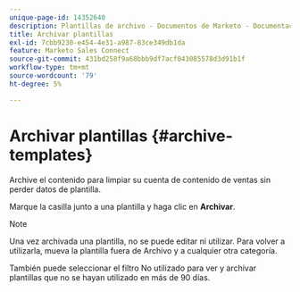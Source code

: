 ```yaml
---
unique-page-id: 14352640
description: Plantillas de archivo - Documentos de Marketo - Documentación del producto
title: Archivar plantillas
exl-id: 7cbb9230-e454-4e31-a987-83ce349db1da
feature: Marketo Sales Connect
source-git-commit: 431bd258f9a68bbb9df7acf043085578d3d91b1f
workflow-type: tm+mt
source-wordcount: '79'
ht-degree: 5%

---
```


# Archivar plantillas {#archive-templates}

Archive el contenido para limpiar su cuenta de contenido de ventas sin perder datos de plantilla.

Marque la casilla junto a una plantilla y haga clic en **Archivar**.

>[!NOTE]
>
>Una vez archivada una plantilla, no se puede editar ni utilizar. Para volver a utilizarla, mueva la plantilla fuera de Archivo y a cualquier otra categoría.

También puede seleccionar el filtro No utilizado para ver y archivar plantillas que no se hayan utilizado en más de 90 días.
